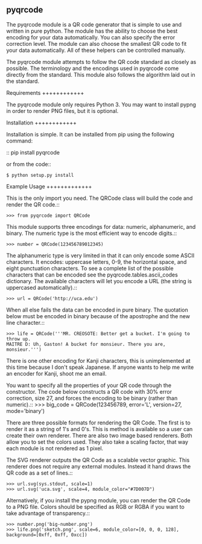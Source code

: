pyqrcode
-----
The pyqrcode module is a QR code generator that is simple to use and written
in pure python. The module has the ability to choose the best encoding for your
data automatically. You can also specify the error correction level. The module
can also choose the smallest QR code to fit your data automatically. All of
these helpers can be controlled manually.

The pyqrcode module attempts to follow the QR code standard as closely as
possible. The terminology and the encodings used in pyqrcode come directly
from the standard. This module also follows the algorithm laid out in the
standard.

Requirements
++++++++++++

The pyqrcode module only requires Python 3. You may want to install pypng in
order to render PNG files, but it is optional.

Installation
++++++++++++

Installation is simple. It can be installed from pip using the following command:

::
    pip install pyqrcode

or from the code::

    $ python setup.py install
    
Example Usage
+++++++++++++

This is the only import you need. The QRCode class will build the code and
render the QR code.::

    >>> from pyqrcode import QRCode

This module supports three encodings for data: numeric, alphanumeric, and
binary. The numeric type is the most efficient way to encode digits.::

    >>> number = QRCode(123456789012345)

The alphanumeric type is very limited in that it can only encode some ASCII
characters. It encodes: uppercase letters, 0-9, the horizontal space, and eight
punctuation characters. To see a complete list of the possible characters that
can be encoded see the pyqrcode.tables.ascii_codes dictionary. The available
characters will let you encode a URL (the string is uppercased automatically).::

    >>> url = QRCode('http://uca.edu')

When all else fails the data can be encoded in pure binary. The quotation below
must be encoded in binary because of the apostrophe and the new line character.::

    >>> life = QRCode('''MR. CREOSOTE: Better get a bucket. I'm going to throw up.
    MAITRE D: Uh, Gaston! A bucket for monsieur. There you are, monsieur.''')

There is one other encoding for Kanji characters, this is unimplemented at this
time because I don't speak Japanese. If anyone wants to help me write an
encoder for Kanji, shoot me an email.

You want to specify all the properties of your QR code through the constructor.
The code below constructs a QR code with 30% error correction, size 27, and
forces the encoding to be binary (rather than numeric).::
    >>> big_code = QRCode(123456789, error='L', version=27, mode='binary')

There are three possible formats for rendering the QR Code. The first is
to render it as a string of 1's and 0's. This is method is available so
a user can create their own renderer. There are also two image based
renderers. Both allow you to set the colors used. They also take a scaling
factor, that way each module is not rendered as 1 pixel.

The SVG renderer outputs the QR Code as a scalable vector graphic. This
renderer does not require any external modules. Instead it hand draws the
QR code as a set of lines.::
    
    >>> url.svg(sys.stdout, scale=1)
    >>> url.svg('uca.svg', scale=4, module_color="#7D007D")

Alternatively, if you install the pypng module, you can render the QR Code
to a PNG file. Colors should be specified as RGB or RGBA if you want to
take advantage of transparency.::

    >>> number.png('big-number.png')
    >>> life.png('sketch.png', scale=6, module_color=[0, 0, 0, 128], background=[0xff, 0xff, 0xcc])
    

